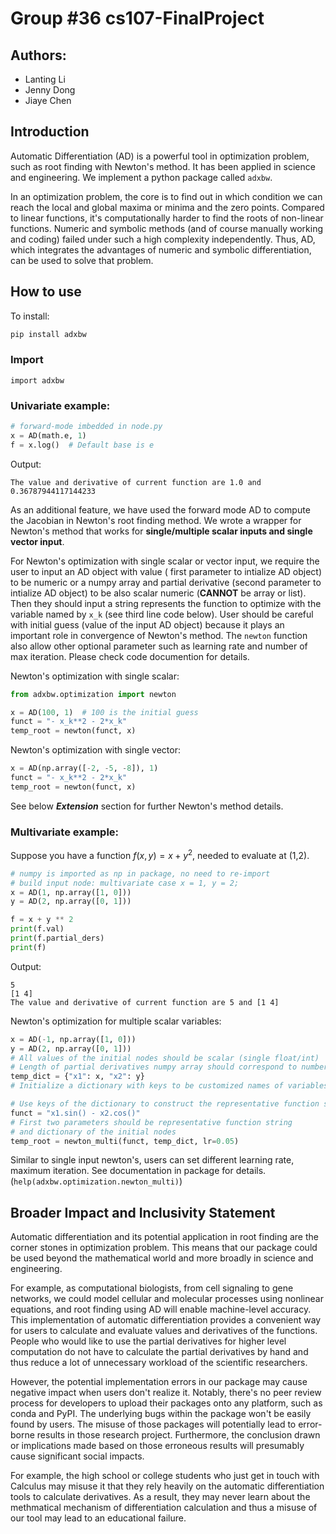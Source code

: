 # Group #36 cs107-FinalProject

## Authors:

- Lanting Li
- Jenny Dong
- Jiaye Chen

## Introduction

Automatic Differentiation (AD) is a powerful tool in optimization problem, such as root finding with Newton's method. It
has been applied in science and engineering. We implement a python package called `adxbw`.

In an optimization problem, the core is to find out in which condition we can reach the local and global maxima or
minima and the zero points. Compared to linear functions, it's computationally harder to find the roots of non-linear
functions. Numeric and symbolic methods (and of course manually working and coding) failed under such a high complexity
independently. Thus, AD, which integrates the advantages of numeric and symbolic differentiation, can be used to solve
that problem.

## How to use

To install:

```bash
pip install adxbw
```

### Import

`import adxbw`

### Univariate example:

```python
# forward-mode imbedded in node.py
x = AD(math.e, 1)
f = x.log()  # Default base is e
```

Output:

```
The value and derivative of current function are 1.0 and 0.36787944117144233
```

As an additional feature, we have used the forward mode AD to compute the Jacobian in Newton's root finding method. We
wrote a wrapper for Newton's method that works for **single/multiple scalar inputs and single vector input**.

For Newton's optimization with single scalar or vector input, we require the user to input an AD object with value (
first parameter to intialize AD object) to be numeric or a numpy array and partial derivative (second parameter to
intialize AD object) to be also scalar numeric (**CANNOT** be array or list). Then they should input a string represents
the function to optimize with the variable named by `x_k` (see third line code below). User should be careful with
initial guess (value of the input AD object) because it plays an important role in convergence of Newton's method.
The `newton` function also allow other optional parameter such as learning rate and number of max iteration. Please
check code documention for details.

Newton's optimization with single scalar:

```python
from adxbw.optimization import newton

x = AD(100, 1)  # 100 is the initial guess
funct = "- x_k**2 - 2*x_k"
temp_root = newton(funct, x)
```

Newton's optimization with single vector:

```python
x = AD(np.array([-2, -5, -8]), 1)
funct = "- x_k**2 - 2*x_k"
temp_root = newton(funct, x)
```

See below ***Extension*** section for further Newton's method details.

### Multivariate example:

Suppose you have a function $f(x, y) = x + {y}^2$, needed to evaluate at (1,2).

```python
# numpy is imported as np in package, no need to re-import
# build input node: multivariate case x = 1, y = 2;
x = AD(1, np.array([1, 0]))
y = AD(2, np.array([0, 1]))

f = x + y ** 2
print(f.val)
print(f.partial_ders)
print(f)
```

Output:

```
5
[1 4]
The value and derivative of current function are 5 and [1 4]
```

Newton's optimization for multiple scalar variables:

```python
x = AD(-1, np.array([1, 0]))
y = AD(2, np.array([0, 1]))
# All values of the initial nodes should be scalar (single float/int)
# Length of partial derivatives numpy array should correspond to number of variables
temp_dict = {"x1": x, "x2": y}
# Initialize a dictionary with keys to be customized names of variables

# Use keys of the dictionary to construct the representative function string
funct = "x1.sin() - x2.cos()"
# First two parameters should be representative function string 
# and dictionary of the initial nodes
temp_root = newton_multi(funct, temp_dict, lr=0.05)
```

Similar to single input newton's, users can set different learning rate, maximum iteration. See documentation in package
for details. (`help(adxbw.optimization.newton_multi)`)

## Broader Impact and Inclusivity Statement

Automatic differentiation and its potential application in root finding are the corner stones in optimization problem.
This means that our package could be used beyond the mathematical world and more broadly in science and engineering.

For example, as computational biologists, from cell signaling to gene networks, we could model cellular and molecular
processes using nonlinear equations, and root finding using AD will enable machine-level accuracy. This implementation
of automatic differentiation provides a convenient way for users to calculate and evaluate values and derivatives of the
functions. People who would like to use the partial derivatives for higher level computation do not have to calculate
the partial derivatives by hand and thus reduce a lot of unnecessary workload of the scientific researchers.

However, the potential implementation errors in our package may cause negative impact when users don't realize it.
Notably, there's no peer review process for developers to upload their packages onto any platform, such as conda and
PyPI. The underlying bugs within the package won't be easily found by users. The misuse of those packages will
potentially lead to error-borne results in those research project. Furthermore, the conclusion drawn or implications
made based on those erroneous results will presumably cause significant social impacts.

For example, the high school or college students who just get in touch with Calculus may misuse it that they rely
heavily on the automatic differentiation tools to calculate derivatives. As a result, they may never learn about the
methmatical mechanism of differentiation calculation and thus a misuse of our tool may lead to an educational failure.